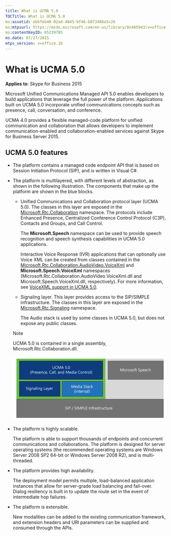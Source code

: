 ```yaml
---
title: What is UCMA 5.0
TOCTitle: What is UCMA 5.0
ms:assetid: ebbfeb40-02ad-4045-bf46-b073406a5c26
ms:mtpsurl: https://msdn.microsoft.com/en-us/library/Dn465943(v=office.16)
ms:contentKeyID: 65239785
ms.date: 07/27/2015
mtps_version: v=office.16
---
```


# What is UCMA 5.0

**Applies to**: Skype for Business 2015

Microsoft Unified Communications Managed API 5.0 enables developers to build applications that leverage the full power of the platform. Applications built on UCMA 5.0 incorporate unified communications concepts such as presence, call, conversation, and conference.

UCMA 4.0 provides a flexible managed-code platform for unified communication and collaboration that allows developers to implement communication-enabled and collaboration-enabled services against Skype for Business Server 2015.

## UCMA 5.0 features

- The platform contains a managed code endpoint API that is based on Session Initiation Protocol (SIP), and is written in Visual C\#.

- The platform is multilayered, with different levels of abstraction, as shown in the following illustration. The components that make up the platform are shown in the blue blocks.
    
  - Unified Communications and Collaboration protocol layer (UCMA 5.0). The classes in this layer are exposed in the [Microsoft.Rtc.Collaboration](https://docs.microsoft.com/dotnet/api/microsoft.rtc.collaboration?view=ucma-api) namespace. The protocols include Enhanced Presence, Centralized Conference Control Protocol (C3P), Contacts and Groups, and Call Control.
        
    The **Microsoft.Speech** namespace can be used to provide speech recognition and speech synthesis capabilities in UCMA 5.0 applications.
        
    Interactive Voice Response (IVR) applications that can optionally use Voice XML can be created from classes contained in the [Microsoft.Rtc.Collaboration.AudioVideo.VoiceXml](https://docs.microsoft.com/dotnet/api/microsoft.rtc.collaboration.audiovideo.voicexml?view=ucma-voice) and **Microsoft.Speech.VoiceXml** namespaces (Microsoft.Rtc.Collaboration.AudioVideo.VoiceXml.dll and Microsoft.Speech.VoiceXml.dll, respectively). For more information, see [VoiceXML support in UCMA 5.0](voicexml-support-in-ucma-5-0.md).
    
  - Signaling layer. This layer provides access to the SIP/SIMPLE infrastructure. The classes in this layer are exposed in the [Microsoft.Rtc.Signaling](https://docs.microsoft.com/dotnet/api/microsoft.rtc.signaling?view=ucma-api) namespace.

    The Audio stack is used by some classes in UCMA 5.0, but does not expose any public classes.
    
  > [!NOTE]
  > UCMA 5.0 is contained in a single assembly, Microsoft.Rtc.Collaboration.dll.

  ![Platform abstraction layers](images/Dn465943.UCMAOverallArch(Office.16).png)

- The platform is highly scalable.
    
  The platform is able to support thousands of endpoints and concurrent communications and collaborations. The platform is designed for server operating systems (the recommended operating systems are Windows Server 2008 SP2 64-bit or Windows Server 2008 R2), and is multi-threaded.

- The platform provides high availability.
    
  The deployment model permits multiple, load-balanced application instances that allow for server-grade load balancing and fail-over. Dialog resiliency is built in to update the route set in the event of intermediate hop failures.

- The platform is extensible.
    
  New modalities can be added to the existing communication framework, and extension headers and URI parameters can be supplied and consumed through the APIs.


